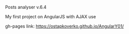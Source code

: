 Posts analyser v.6.4

My first project on AngularJS with AJAX use



gh-pages link: https://ostapkoverko.github.io/AngularY01/   